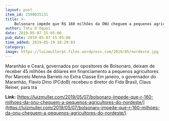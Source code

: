```yaml
---
layout: post
item_id: 2598035131
title: >-
    Bolsonaro impede que R$ 160 milhões da ONU cheguem a pequenos agricultores do Nordeste
author: Tatu D'Oquei
date: 2019-05-07 15:05:06
pub_date: 2019-05-07 15:05:06
time_added: 2019-05-19 18:29:03
category: 
image: https://luizmullerpt.files.wordpress.com/2019/05/nordeste.jpg
---
```


Maranhão e Ceará, governados por opositores de Bolsonaro, deixam de receber 45 milhões de dólares em financiamento a pequenos agricultores Por Marcelo Menna Barreto no Extra Classe Em janeiro, o governador do Maranhão, Flavio Dino (PCdoB) recebeu o diretor do Fida Brasil, Claus Reiner, para tra

**Link:** [https://luizmuller.com/2019/05/07/bolsonaro-impede-que-r-160-milhoes-da-onu-cheguem-a-pequenos-agricultores-do-nordeste/](https://luizmuller.com/2019/05/07/bolsonaro-impede-que-r-160-milhoes-da-onu-cheguem-a-pequenos-agricultores-do-nordeste/)

